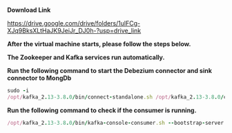 **Download Link**  <br />

https://drive.google.com/drive/folders/1ulFCg-XJq9BksXLtHaJK9JeiJr_DJ0h-?usp=drive_link

**After the virtual machine starts, please follow the steps below.** <br />

**The Zookeeper and Kafka services run automatically.** <br />

**Run the following command to start the Debezium connector and sink connector to MongDb**
```ruby
sudo -i
/opt/kafka_2.13-3.8.0/bin/connect-standalone.sh /opt/kafka_2.13-3.8.0/config/connect-standalone.properties /opt/kafka_2.13-3.8.0/config/connect-mongo.properties /opt/kafka_2.13-3.8.0/config/connect-debezium-postgres.properties
```

**Run the following command to check if the consumer is running.**
```ruby
/opt/kafka_2.13-3.8.0/bin/kafka-console-consumer.sh --bootstrap-server localhost:9092 --topic test.numbers.publics.numbers --from-beginning
```

